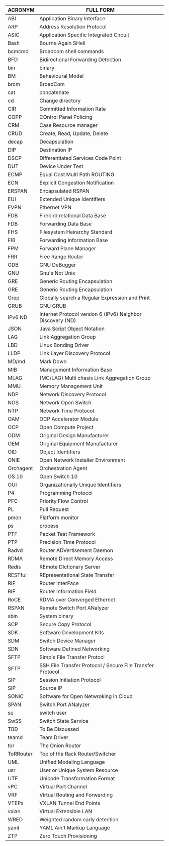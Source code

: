 |ACRONYM|		FULL FORM		   										|
|-------|  --------------------------------------------------------------|
|ABI	|	Application Binary Interface								|
|ARP	|	Address Resolution Protocol									|
|ASIC	|	Application Specific Integrated Circuit 					|
|Bash	|	Bourne Again SHell											|
|bcmcmd	|	Broadcom shell commands										|
|BFD	|	Bidirectional Forwarding Detection							|
|bin	|	binary														|
|BM		|	Behavioural Model											|
|brcm	|	BroadCom													|
|cat 	|	concatenate													|
|cd		|	Change directory											|
|CIR	|	Committed Information Rate									|
|COPP	|	COntrol Panel Policing										|
|CRM	|	Case Resource manager										|
|CRUD	|	Create, Read, Update, Delete								|
|decap	|	Decapsulation 												|
|DIP	|	Destination IP												|
|DSCP	|	Differentiated Services Code Point							|
|DUT	|	Device Under Test											|
|ECMP	|	Equal Cost Multi Path ROUTING								|
|ECN	|	Explicit Congestion Notification							|
|ERSPAN	|	Encapsulated RSPAN											|
|EUI	|	Extended Unique Identifiers									|
|EVPN	|	Ethernet VPN												|
|FDB	|	Firebird relational Data Base								|
|FDB	|	Forwarding Data Base										|
|FHS	|	Filesystem Heirarchy Standard								|
|FIB	|	Forwarding Information Base									|
|FPM	|	Forward Plane Manager										|
|FRR	|	Free Range Router											|
|GDB	|	GNU DeBugger												|
|GNU	|	Gnu's Not Unix												|
|GRE	|	Generic Routing Encapsulation								|
|GRE	|	Generic Routing Encapsulation								|
|Grep	|	Globally search a Regular Expression and Print				|
|GRUB	|	GNU GRUB													|
|IPv6 ND|	Internet Protocol version 6 (IPv6) Neighbor Discovery (ND)	|
|JSON	|	Java Script Object Notation									|
|LAG	|	Link Aggregation Group										|
|LBD	|	Linux Bonding Driver										|
|LLDP	|	Link Layer Discovery Protocol								|
|MD/md	|	Mark Down													|
|MIB	|	Management Information Base									|
|MLAG	|	(MC/LAG) Multi chasis Link Aggregation Group				|
|MMU	|	Memory Management Unit										|
|NDP	|	Network Discovery Protocol									|
|NOS	|	Network Open Switch											|
|NTP	|	Network Time Protocol										|
|OAM	|	OCP Accelerator Module										|
|OCP	|	Open Compute Project										|
|ODM	|	Original Design Manufacturer								|
|OEM	|	Original Equipment Manufacturer								|
|OID	|	Object Identifiers											|
|ONIE	|	Open Network Installer Environment							|
|Orchagent	|	Orchestration Agent										|
|OS	10	|	Open Switch 10												|
|OUI	|	Organizationally Unique Identifiers							|
|P4		|	Programming Protocol|Independent Packet Processors			|
|PFC	|	Priority Flow Control										|
|PL		|	Pull Request												|
|pmon	|	Platform monitor											|
|ps		|	process														|
|PTF	|	Packet Test Framework										|
|PTP	|	Precision Time Protocol										|
|Radvd	|	Router ADVertisement Daemon									|
|RDMA	|	Remote Direct Memory Access									|
|Redis	|	REmote DIctionary Server									|
|RESTful|	REpresentational State Transfer								|
|RIF	|	Router InterFace											|
|RIF	|	Router Information Field									|
|RoCE	|	RDMA over Converged Ethernet								|
|RSPAN	|	Remote Switch Port ANalyzer									|
|sbin	|	System binary												|
|SCP	|	Secure Copy Protocol										|
|SDK	|	Software Development Kits									|
|SDM	|	Switch Device Manager										|
|SDN	|	Software Defined Networking									|
|SFTP	|	Simple File Transfer Protocl								|
|SFTP	|	SSH File Transfer Protocol / Secure File Transfer Protocol	|
|SIP	|	Session Initiation Protocol									|
|SIP	|	Source IP													|
|SONiC	|	Software for Open Netwroking in Cloud						|
|SPAN	|	Switch Port ANalyzer										|
|su		|	switch user													|
|SwSS	|	Switch State Service										|
|TBD	|	To Be Discussed												|
|teamd	|	Team Driver													|
|tor	|	The Onion Router											|
|ToRRouter	|	Top of the Rack Router/Switcher							|
|UML	|	Unified Modeling Language									|
|usr	|	User or Unique System Resource								|
|UTF	|	Unicode Transformation Format								|
|vPC	|	Virtual Port Channel 										|
|VRF	|	Virtual Routing and Forwarding								|
|VTEPs	|	VXLAN Tunnel End Points										|
|vxlan	|	Virtual Extensible LAN										|
|WRED	|	Weighted random early detection								|
|yaml	|	YAML Ain't Markup Language									|
|ZTP 	|	Zero Touch Provisioning										|
